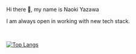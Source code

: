 <p>Hi there 👋, my name is Naoki Yazawa</p>
<p>I am always open in working with new tech stack.</p><br>

<!--
<p align="left">
  <img alt="github stats" height="175px" src="https://github-readme-stats.vercel.app/api/top-langs/?username=naokiyazawa&layout=compact" />
  <img height="175px" src="https://github-readme-stats.vercel.app/api?username=NaokiYazawa&count_private=true&show_icons=true" alt="HrugVed" />
</p>
-->

[![Top Langs](https://github-readme-stats.vercel.app/api/top-langs/?username=naokiyazawa&layout=compact)](https://github.com/anuraghazra/github-readme-stats)

<!--
**NaokiYazawa/NaokiYazawa** is a ✨ _special_ ✨ repository because its `README.md` (this file) appears on your GitHub profile.

Here are some ideas to get you started:

- 🔭 I’m currently working on ...
- 🌱 I’m currently learning ...
- 👯 I’m looking to collaborate on ...
- 🤔 I’m looking for help with ...
- 💬 Ask me about ...
- 📫 How to reach me: ...
- 😄 Pronouns: ...
- ⚡ Fun fact: ...
-->

